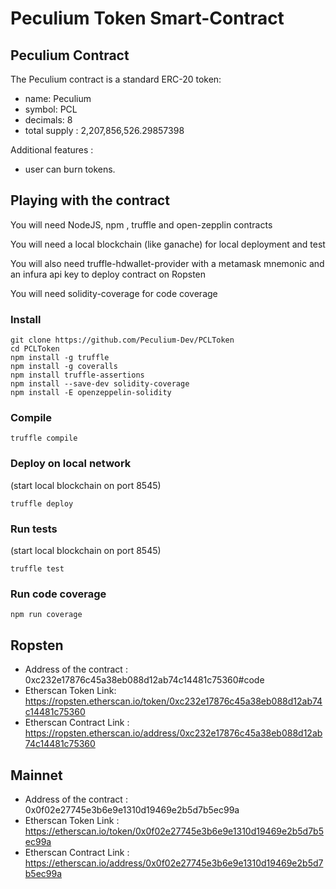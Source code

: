 # Peculium Token Smart-Contract

## Peculium Contract

The Peculium contract is a standard ERC-20 token:
 - name: Peculium
 - symbol: PCL
 - decimals: 8
 - total supply : 2,207,856,526.29857398

Additional features :

 - user can burn tokens.

## Playing with the contract

You will need NodeJS, npm , truffle and open-zepplin contracts

You will need a local blockchain (like ganache) for local deployment and test

You will also need truffle-hdwallet-provider with a metamask mnemonic and an infura api key to deploy contract on Ropsten

You will need solidity-coverage for code coverage

### Install

```
git clone https://github.com/Peculium-Dev/PCLToken
cd PCLToken
npm install -g truffle
npm install -g coveralls
npm install truffle-assertions
npm install --save-dev solidity-coverage
npm install -E openzeppelin-solidity
```

### Compile
```
truffle compile
```
### Deploy on local network
(start local blockchain on port 8545)
```
truffle deploy
```

### Run tests
(start local blockchain on port 8545)
```
truffle test
```
### Run code coverage
```
npm run coverage
```

## Ropsten

* Address of the contract : 0xc232e17876c45a38eb088d12ab74c14481c75360#code
* Etherscan Token Link: https://ropsten.etherscan.io/token/0xc232e17876c45a38eb088d12ab74c14481c75360
* Etherscan Contract Link : https://ropsten.etherscan.io/address/0xc232e17876c45a38eb088d12ab74c14481c75360

## Mainnet
* Address of the contract : 0x0f02e27745e3b6e9e1310d19469e2b5d7b5ec99a
* Etherscan Token Link : https://etherscan.io/token/0x0f02e27745e3b6e9e1310d19469e2b5d7b5ec99a
* Etherscan Contract Link : https://etherscan.io/address/0x0f02e27745e3b6e9e1310d19469e2b5d7b5ec99a

